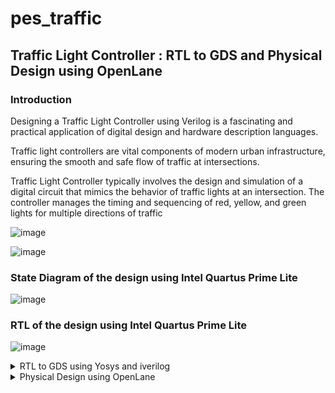 # pes_traffic

## Traffic Light Controller : RTL to GDS and Physical Design using OpenLane 

  
### Introduction

Designing a Traffic Light Controller using Verilog is a fascinating and practical application of digital design and hardware description languages. 

Traffic light controllers are vital components of modern urban infrastructure, ensuring the smooth and safe flow of traffic at intersections.

Traffic Light Controller typically involves the design and simulation of a digital circuit that mimics the behavior of traffic lights at an intersection. The controller manages the timing and sequencing of red, yellow, and green lights for 
multiple directions of traffic

![image](https://github.com/AzeemRG/pes_traffic/assets/128957056/0966d48d-e74a-4d8a-9eec-5d876df75b25)

![image](https://github.com/AzeemRG/pes_traffic/assets/128957056/6d5a2633-e26a-449b-bb1a-0992e6ad0c84)


### State Diagram of the design using Intel Quartus Prime Lite

![image](https://github.com/AzeemRG/pes_traffic/assets/128957056/84c48ffb-a1f3-4c6f-8714-1e3b2eaa1538)

### RTL of the design using Intel Quartus Prime Lite

![image](https://github.com/AzeemRG/pes_traffic/assets/128957056/e1b3c00f-7442-486d-8af2-6218ccfcd69e)



<details>
  <summary>RTL to GDS using Yosys and iverilog</summary>
    <br>


<details>
<summary>Tools Used and Installation  </summary>
<br>
   

##### Iverilog:

  ``` 
   sudo apt-get update
   sudo apt-get install iverilog

```

##### Yosys:

   ```
   git clone https://github.com/YosysHQ/yosys.git
   sudo apt install make
   sudo apt-get install build-essential clang bison flex \
   libreadline-dev gawk tcl-dev libffi-dev git \
   graphviz xdot pkg-config python3 libboost-system-dev \
   libboost-python-dev libboost-filesystem-dev zlib1g-dev
   sudo make install
```

</details>
<details>
<summary>Pre Simulation of design </summary>
<br>

### Simulation using iverilog 

After successfull installation lets create folder for our files
```
mkdir pes_traffic_controller
```

Copy the design file and testbench file provided and paste the created directory

Use this commands for simulation

```
cd pes_traffic_controller
iverilog pes_traffic.v  pes_tb_traffic.v
./a.out
gtkwave dump.vcd
```

![image](https://github.com/AzeemRG/pes_traffic/assets/128957056/7381f2c8-843f-4079-b563-5f9e56908c5e)

![image](https://github.com/AzeemRG/pes_traffic/assets/128957056/c8bb293c-59c1-429e-8a21-86867125ac15)

Output Waveform:

![image](https://github.com/AzeemRG/pes_traffic/assets/128957056/6a30bb0a-ce5d-4c35-a4a6-8bba21e8bd5a)


</details>
<details>
<summary>Synthesis Using GLS  </summary>
<br>
   
### Introduction

Synthesis is a critical step in the design of integrated circuits. It transforms the high-level, abstract representation of a design, known as Register-Transfer Level (RTL), into a gate-level netlist. This netlist is composed of actual logic gates that are available in the specific technology libraries for the target chip.

The synthesis process unfolds in several stages:

   Conversion of RTL to Basic Logic Gates: Initially, the RTL description is translated into a network of fundamental logic gates like AND, OR, and flip-flops.

  Mapping to Technology-Dependent Gates: The next step involves matching the basic logic gates from the RTL description to the corresponding technology-specific gates available in the chosen library.

   Optimizing the Netlist: After mapping, optimization comes into play. The goal is to enhance the netlist by making it more efficient, but without violating any constraints set by the designer. This optimization can involve minimizing gate count, reducing power consumption, and improving performance.

#### Synthesis using GLS of our design 

Invoking Yosys , reading the skywater130 pdk library and reading the design file 

Use command

```
yosys
read_liberty -lib /home/azeem/VLSI/sky130RTLDesignAndSynthesisWorkshop/lib/sky130_fd_sc_hd__tt_025C_1v80.lib
read_verilog pes_traffic.v
``` 

![image](https://github.com/AzeemRG/pes_traffic/assets/128957056/8b1359df-05ae-49e9-9d84-ce8651a7b0aa)

Synthesis: 

for synthesis use command ``` synth -top pes_traffic ``` 

![image](https://github.com/AzeemRG/pes_traffic/assets/128957056/76ecd4e9-cc0c-4185-a993-8d95e581ec09)

Printing Stat:

![image](https://github.com/AzeemRG/pes_traffic/assets/128957056/cf4c391e-2dba-4bda-ad90-f8f36ab14523)

ABC: 

To run ABC use command ``` abc -liberty /home/azeem/VLSI/sky130RTLDesignAndSynthesisWorkshop/lib/sky130_fd_sc_hd__tt_025C_1v80.lib ```

![image](https://github.com/AzeemRG/pes_traffic/assets/128957056/d2bd53e3-1937-458f-a949-9d0d9eb2d58b)

ABC results:

![image](https://github.com/AzeemRG/pes_traffic/assets/128957056/d6f3fdf5-5c7c-41c2-81bd-956912432c71)


Layout :

Use command ``` show ``` to get Layout 

![image](https://github.com/AzeemRG/pes_traffic/assets/128957056/5cdeb55d-8f14-4315-8565-1d2990a1a3da)

![image](https://github.com/AzeemRG/pes_traffic/assets/128957056/fc56ff2b-7529-4717-849f-1661d5f0443c)

![image](https://github.com/AzeemRG/pes_traffic/assets/128957056/851c1612-1326-4ec7-812c-95d74eac16ec)

Netlist :

Use Command ``` write_verilog -noattr pes_traffic_netlist.v ```

![image](https://github.com/AzeemRG/pes_traffic/assets/128957056/a7fd43a1-6d75-43ac-a6e6-44f7cb695658)

</details>
<details>
<summary>Post Simulation </summary>
<br>
   
### Simulation created netlist using iverilog 

Use command 
```
iverilog /home/azeem/VLSI/sky130RTLDesignAndSynthesisWorkshop/my_lib/verilog_model/primitives.v /home/azeem/VLSI/sky130RTLDesignAndSynthesisWorkshop/my_lib/verilog_model/sky130_fd_sc_hd.v pes_traffic_netlist.v pes_tb_traffic.v
./a.out
gtkwave dump.vcd
```

![image](https://github.com/AzeemRG/pes_traffic/assets/128957056/e1db5423-4200-4d0d-a16f-2df010838e80)

Final Post Simulation Output Waveform:

![image](https://github.com/AzeemRG/pes_traffic/assets/128957056/b77690d9-77fc-4d30-a851-1f1db854bd24)

</details>
<details>
<summary>Conclusions </summary> </summary>
<br>

As we can see Pre and Post Simulation Results match , so we can confirm there is no GLS mismatch. We can Go ahead with PD development 

Results:

- Total Number of Cells : 292 
- Total Number of Input Signals : 62
- Total Number of Output Signals : 71 
- Total Number of Internal Signals : 160 



</details>
<details>
<summary>Referrence Repos </summary>
<br>

https://github.com/AzeemRG/asic_special_topic

Also Checkout for Physical Design Using OpenLane

https://github.com/AzeemRG/Pes_Openlane_pd




</details>

</details>

<details>
  <summary>Physical Design using OpenLane</summary>
    <br>

# Introduction to OpenLane 

![image](https://github.com/AzeemRG/pes_traffic/assets/128957056/74df30d0-f050-4ca7-ab17-d4f7da9df9c7)

OpenLane is an open-source, automated digital ASIC (Application-Specific Integrated Circuit) design flow framework. It plays a pivotal role in simplifying and streamlining the process of designing custom integrated circuits, making it more accessible to a wider range of engineers and designers.

Here is the basic OpenLane Design Flow

RTL Design

Synthesis

Floor Planning

Placement and Routing

Clock Tree Synthesis

Power Planning

Physical Verification

GDSII Generation

Manufacturing

Testing

Packaging

Deployment


<details>
<summary>Complete Installation </summary>
<br>

## Docker Installation

Prerequisite

```
sudo apt-get update
sudo apt-get upgrade
sudo apt install -y build-essential python3 python3-venv python3-pip python3-tk make git
```

Installation steps

```
# Remove old installations
sudo apt-get remove docker docker-engine docker.io containerd runc
# Installation of requirements
sudo apt-get update
sudo apt-get install \
   ca-certificates \
   curl \
   gnupg \
   lsb-release
# Add the keyrings of docker
sudo mkdir -p /etc/apt/keyrings
curl -fsSL https://download.docker.com/linux/ubuntu/gpg | sudo gpg --dearmor -o /etc/apt/keyrings/docker.gpg
# Add the package repository
echo \
   "deb [arch=$(dpkg --print-architecture) signed-by=/etc/apt/keyrings/docker.gpg] https://download.docker.com/linux/ubuntu \
   $(lsb_release -cs) stable" | sudo tee /etc/apt/sources.list.d/docker.list > /dev/null
# Update the package repository
sudo apt-get update

# Install Docker
sudo apt-get install docker-ce docker-ce-cli containerd.io docker-compose-plugin

# Check for installation
sudo docker run hello-world
```

Successful Installation will look like this

Hello from Docker!
This message shows that your installation appears to be working correctly.

To generate this message, Docker took the following steps:
1. The Docker client contacted the Docker daemon.
2. The Docker daemon pulled the "hello-world" image from the Docker Hub. (amd64)
3. The Docker daemon created a new container from that image which runs the executable that produces the output you are currently reading.
4. The Docker daemon streamed that output to the Docker client, which sent it to your terminal.

To try something more ambitious, you can run an Ubuntu container with:
$ docker run -it ubuntu bash

Share images, automate workflows, and more with a free Docker ID:
https://hub.docker.com/

For more examples and ideas, visit:
https://docs.docker.com/get-started/

###### For Different OS
Above shown steps are for ubuntu

Use below website for other OS

https://openlane2.readthedocs.io/en/latest/getting_started/docker_installation/index.html

## OpenLane Installation

```
sudo apt-get update
sudo apt-get upgrade
sudo apt install -y build-essential python3 python3-venv python3-pip make git
```

```
sudo apt install apt-transport-https ca-certificates curl software-properties-common
curl -fsSL https://download.docker.com/linux/ubuntu/gpg | sudo gpg --dearmor -o /usr/share/keyrings/docker-archive-keyring.gpg

echo "deb [arch=amd64 signed-by=/usr/share/keyrings/docker-archive-keyring.gpg] https://download.docker.com/linux/ubuntu $(lsb_release -cs) stable" | sudo tee /etc/apt/sources.list.d/docker.list > /dev/null

sudo apt update

sudo apt install docker-ce docker-ce-cli containerd.io

sudo docker run hello-world

sudo groupadd docker
sudo usermod -aG docker $USER
sudo reboot 
```
After reboot

```
docker run hello-world
```

Check dependencies 

```
git --version
docker --version
python3 --version
python3 -m pip --version
make --version
python3 -m venv -h

Below steps installs PDKs and Tools
cd $HOME
git clone https://github.com/The-OpenROAD-Project/OpenLane
cd OpenLane
make
make test

``` 

## Magic Installation 

```
sudo apt-get install m4
sudo apt-get install tcsh
sudo apt-get install csh
sudo apt-get install libx11-dev
sudo apt-get install tcl-dev tk-dev
sudo apt-get install libcairo2-dev
sudo apt-get install mesa-common-dev libglu1-mesa-dev
sudo apt-get install libncurses-dev
git clone https://github.com/RTimothyEdwards/magic
cd magic
./configure
make
make install
```


</details>
<details>
<summary> Getting Started </summary>
<br>

Launching OpenLane

![image](https://github.com/AzeemRG/pes_traffic/assets/128957056/98cbd04d-a047-456d-b006-b293424b7092)

Before getting started make sure to to create your design folder 

```
    cd OpenLane\designs
    mkdir pes_traffic
    cd pes_traffic
    mkdir src
```
Add ur verilog file inside and outside of src folder 

Create config.json file using ``` gedit config.json ```  and add inside and outside of the src folder 

Note : Also make sure to add pdk file..  in my case its skywater130 pdk 

Config file should look like this

```

{
    "DESIGN_NAME": "pes_traffic",
    "VERILOG_FILES": "dir::src/pes_traffic.v",
    "CLOCK_PORT": "clk",
    "CLOCK_NET": "clk",
    "GLB_RESIZER_TIMING_OPTIMIZATIONS": true,
    "CLOCK_PERIOD": 5,
    "PL_RANDOM_GLB_PLACEMENT": 1,
    "PL_TARGET_DENSITY": 0.5,
    "FP_SIZING" : "relative",

"LIB_SYNTH": "dir::src/sky130_fd_sc_hd__typical.lib",
"LIB_FASTEST": "dir::src/sky130_fd_sc_hd__fast.lib",
"LIB_SLOWEST": "dir::src/sky130_fd_sc_hd__slow.lib",
"LIB_TYPICAL": "dir::src/sky130_fd_sc_hd__typical.lib",
"TEST_EXTERNAL_GLOB": "dir::../pes_ic/src/*",
"SYNTH_DRIVING_CELL":"sky130_vsdinv",

    "pdk::sky130*": {
        "FP_CORE_UTIL": 5,
        "scl::sky130_fd_sc_hd": {
            "FP_CORE_UTIL": 2
        }
    }

    

}

```

To undergo interactive flow use command 

```
 .\flow.tcl -interactive
package require openlane 0.9
prep -design <UR_DESIGN_NAME>
```



</details>
<details>
<summary> Synthesis </summary>
<br>

use command ```run_synthesis``` to initiate it 

 ![image](https://github.com/AzeemRG/pes_traffic/assets/128957056/3a57352a-eaaf-49dd-b7c4-18e6c29dd39c)

to see the report or printing stats to go the following path 

``` /home/azeem/OpenLane/designs/pes_traffic/runs/RUN_Direct/reports ``` in that go to synthesis and check the report 

![image](https://github.com/AzeemRG/pes_traffic/assets/128957056/d23ba5d5-9b13-407b-bb8e-a888a8aab10f)


![image](https://github.com/AzeemRG/pes_traffic/assets/128957056/f9be828d-2a62-454c-90c3-88a11f831cd7)

We can see info about cells and area of chip module through this step and get intresting factors like flop ratio or cell ratio etc 

</details>
<details>
<summary> Floorplan </summary>
<br>

use command ```run_floorplan``` to initiate it 

![image](https://github.com/AzeemRG/pes_traffic/assets/128957056/04c69744-9469-48af-9b32-c705a44e8ec0)

to see the floorplan layout go the path ``` cd  /home/azeem/OpenLane/designs/pes_traffic/runs/RUN_2023.11.02_19.46.32/results/floorplan ```

Use magic tool to see the layout using the .def file created during the process

``` magic -T /home/azeem/OpenLane/pdk/sky130A/libs.tech/magic/sky130A.tech lef read ../../tmp/merged.nom.lef def pes_traffic.def & ```

![image](https://github.com/AzeemRG/pes_traffic/assets/128957056/e59be8d9-602c-43ac-9ade-ea473cce7230)


</details>
<details>
<summary> Placement </summary>
<br>

use command ``` run_placement``` 

![image](https://github.com/AzeemRG/pes_traffic/assets/128957056/220a0105-586f-4391-8700-79eda3824db9)

use magic tool to see the layout by going to path same path but this time its placement `` ......results/placements

![image](https://github.com/AzeemRG/pes_traffic/assets/128957056/4b69d7b4-f3b8-4db5-8640-99fd96e0f3da)


![image](https://github.com/AzeemRG/pes_traffic/assets/128957056/c49ee4de-0725-49f5-af33-a4fe8ed2f557)


![image](https://github.com/AzeemRG/pes_traffic/assets/128957056/77b395cb-9ba8-4e1e-8aa4-f23e66f1a672)


</details>
<details>
<summary> CTS </summary>
<br>

use command ```run_cts ```

![image](https://github.com/AzeemRG/pes_traffic/assets/128957056/3f7e199a-f9e8-4e6b-b6d1-d5aef6ee0235)

to see the slack reports go the log folder using path 
```
/home/azeem/OpenLane/designs/pes_traffic/runs/RUN_2023.11.02_19.46.32/logs/cts

in that open 12-cts_sta.log

```
we can see slack is meet and there skew in under control 

 ![image](https://github.com/AzeemRG/pes_traffic/assets/128957056/37ced2f4-bf90-4bc2-bd78-efdaf42e596a)


![image](https://github.com/AzeemRG/pes_traffic/assets/128957056/da9e94f2-9a70-4ef8-89de-f0ac2da53c04)

Note : log file is added for more information 


</details>
<details>
<summary> Routing </summary>
<br>

use command ``` run_routing ``` 

![image](https://github.com/AzeemRG/pes_traffic/assets/128957056/a845c542-d89c-483d-9ab6-870729acaa12)

![image](https://github.com/AzeemRG/pes_traffic/assets/128957056/4a8c96d3-e3b1-460e-9b4d-1462de34aa63)

![image](https://github.com/AzeemRG/pes_traffic/assets/128957056/63687bbb-a2de-4086-a407-14052cf293a2)



</details>
<details>
<summary> Non-interactive flow </summary>
<br>

Use below commands 
```
cd Openlane
make mount
./flow.tcl -design <UR_DESIGN_NAME>
```

#### Steps involved in flow 


- Running Synthesis: This step involves synthesizing the RTL (Register Transfer Level) code to generate a gate-level netlist.
- Running Single-Corner Static Timing Analysis: A static timing analysis is performed at a single process corner to ensure that the design meets its timing constraints.
- Running Initial Floorplanning, Setting Core Dimensions: Initial floorplanning involves defining the rough placement and dimensions of the core area of the chip.
- Running IO Placement: This step involves placing the input and output pads of the chip.
- Running Power planning with power {VPWR} and ground {VGND}: Power planning is essential for distributing power and ground connections effectively throughout the chip.
- Generating PDN: This generates the Power Distribution Network for ensuring proper power delivery.
- Performing Random Global Placement: Initial placement of standard cells is done randomly.
- Running Placement Resizer Design Optimizations: Optimization techniques are applied to improve the placement of standard cells.
- Writing Verilog: Generate a new Verilog file after placement optimizations.
- Running Detailed Placement: A more refined placement of cells is performed.
- Running Placement Resizer Timing Optimizations: Timing-specific optimizations are applied to the placement.
- Writing Verilog, Routing: Generate a new Verilog file after routing optimizations.
- Running Global Routing Resizer Timing Optimizations: Further timing optimizations are applied to the routing.
- Writing Verilog: Generate a new Verilog file after routing.
- Running Detailed Placement: Re-run placement after global routing.
- Running Global Routing, Starting FastRoute Antenna Repair Iterations: Global routing of the design is done, and antenna repair iterations are initiated to fix potential antenna effects.
- Running Fill Insertion: Inserting filler cells to meet design requirements.
- Writing Verilog: Generate a new Verilog file after fill insertion.
- Running Detailed Routing, No DRC violations after detailed routing: Detailed routing of the design is performed, and DRC (Design Rule Check) violations are checked and corrected.
= Writing Verilog, Running parasitics-based static timing analysis: Generate a new Verilog file and run a static timing analysis with consideration for parasitic capacitance and resistance.
- Running SPEF Extraction at the min process corner: Extraction of parasitic information at the minimum process corner.
= Running Multi-Corner Static Timing Analysis at the min process corner: Perform static timing analysis considering multiple process corners.
- Running SPEF Extraction at the max process corner: Extraction of parasitic information at the maximum process corner.
- Running Multi-Corner Static Timing Analysis at the max process corner: Perform static timing analysis considering multiple process corners.
- Running SPEF Extraction at the nom process corner: Extraction of parasitic information at the nominal process corner.
- Running Single-Corner Static Timing Analysis at the nom process corner: Static timing analysis at the nominal process corner.
- Running Multi-Corner Static Timing Analysis at the nom process corner: Perform static timing analysis considering multiple corners at the nominal process corner.
- Running Magic to generate various views, Streaming out GDS-II with Magic, Generating MAGLEF views: Generate different views and output the final GDS-II layout file for the chip.
- Streaming out GDS-II with Klayout: Output the GDS-II layout file using the Klayout tool.
- Running XOR on the layouts using Klayout: Perform XOR operation on layouts to check for any differences.
- Running Magic Spice Export from LEF: This step involves exporting Spice netlists from the Layout Exchange Format (LEF) files. These netlists are essential for simulating and verifying the functionality of the chip.
- Writing Powered Verilog: Generate a new Verilog file that incorporates information about power consumption and other relevant power-related details.
- Writing Verilog: Another step of generating a Verilog file, possibly after incorporating power-related information.
- Running LEF LVS: Performing Layout vs. Schematic (LVS) checks using the Layout Exchange Format (LEF) data to ensure that the layout matches the intended schematic.
- Running Magic DRC, Converting Magic DRC Violations to Magic Readable Format, Converting Magic DRC Violations to Klayout Database, Converting DRC Violations to RDB Format, No DRC violations after GDS streaming out, Running Antenna Checks: In this step, Design Rule Checks (DRC) are performed using the Magic tool. Any DRC violations are detected, and the results may be converted to different formats for further analysis or reporting. Additionally, antenna checks are run to identify and mitigate potential issues with charge accumulation.
- Running OpenROAD Antenna Rule Checker: This step involves running the OpenROAD Antenna Rule Checker to further ensure that the chip design is free from antenna effects, which can lead to unexpected issues during chip operation.
- Running CVC, Saving final set of views, Saving runtime environment, Generating final set of reports, Created manufacturability report: In this final step, Chip Verification Continuum (CVC) is run to verify the chip's functionality and compliance with design rules. Various views and reports are saved, including a manufacturability report. This report summarizes the results of the chip design process, indicating whether it's ready for manufacturing.



DRC Check after ending of entire flow

![image](https://github.com/AzeemRG/pes_traffic/assets/128957056/6f537f3c-6bcb-4ac9-8bb2-3a77867fa3bd)









